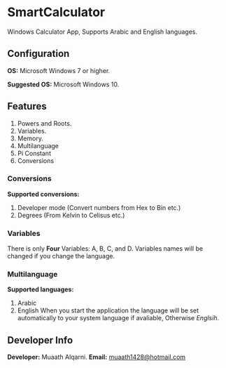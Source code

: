 # SmartCalculator
Windows Calculator App, Supports Arabic and English languages.

## Configuration
**OS:** Microsoft Windows 7 or higher.

**Suggested OS:** Microsoft Windows 10.

## Features
1. Powers and Roots.
1. Variables.
1. Memory.
1. Multilanguage
1. Pi Constant
1. Conversions

### Conversions
**Supported conversions:**
1. Developer mode (Convert numbers from Hex to Bin etc.)
1. Degrees (From Kelvin to Celisus etc.)

### Variables
There is only **Four** Variables: A, B, C, and D.
Variables names will be changed if you change the language.

### Multilanguage
**Supported languages:**
1. Arabic
1. English
When you start the application the language will be set automatically to your system language if avaliable, Otherwise _Englsih_.

## Developer Info
**Developer:** Muaath Alqarni.
**Email:** [muaath1428@hotmail.com](mailto:muaath1428@hotmail.com)
